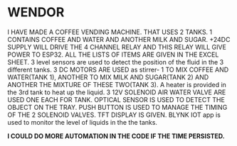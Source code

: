 # WENDOR
I HAVE MADE A COFFEE VENDING MACHINE. THAT USES 2 TANKS. 1 CONTAINS COFFEE AND WATER AND ANOTHER MILK AND SUGAR.
+24DC SUPPLY WILL DRIVE THE 4 CHANNEL RELAY AND THIS RELAY WILL GIVE POWER TO ESP32. ALL THE LISTS OF ITEMS ARE GIVEN IN THE EXCEL SHEET.
3 level sensors are used to detect the position of the fluid in the 3 different tanks.
3 DC MOTORS ARE USED as stirrer- 1 TO MIX COFFEE AND WATER(TANK 1), ANOTHER TO MIX MILK AND SUGAR(TANK 2) AND ANOTHER THE MIXTURE OF THESE TWO(TANK 3).
A heater is provided in the 3rd tank to heat up the liquid.
3 12V SOLENOID AIR WATER VALVE ARE USED ONE EACH FOR TANK.
OPTICAL  SENSOR IS USED TO DETECT THE OBJECT ON THE TRAY. 
PUSH BUTTON IS USED TO MANAGE THE TIMING OF THE 2 SOLENOID VALVES.
TFT DISPLAY IS GIVEN.
BLYNK IOT app is used to monitor the level of liquids in the the tanks.

**I COULD DO MORE AUTOMATION IN THE CODE IF THE TIME PERSISTED.**
